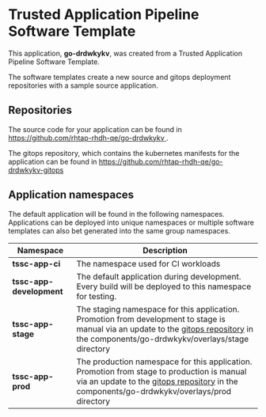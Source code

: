 # Trusted Application Pipeline Software Template

This application, **go-drdwkykv**, was created from a Trusted Application Pipeline Software Template.

The software templates create a new source and gitops deployment repositories with a sample source application. 

## Repositories

The source code for your application can be found in [https://github.com/rhtap-rhdh-qe/go-drdwkykv ](https://github.com/rhtap-rhdh-qe/go-drdwkykv ).
 
The gitops repository, which contains the kubernetes manifests for the application can be found in 
[https://github.com/rhtap-rhdh-qe/go-drdwkykv-gitops ](https://github.com/rhtap-rhdh-qe/go-drdwkykv-gitops ) 

## Application namespaces 

The default application will be found in the following namespaces. Applications can be deployed into unique namespaces or multiple software templates can also bet generated into the same group namespaces.  

|  Namespace   |  Description   |  
| -------- | -------- |
| **tssc-app-ci** | The namespace used for CI workloads |
| **tssc-app-development** | The default application during development. Every build will be deployed to this namespace for testing. |
| **tssc-app-stage** | The staging namespace for this application. Promotion from development to stage is manual via an update to the [gitops repository](https://github.com/rhtap-rhdh-qe/go-drdwkykv-gitops ) in the components/go-drdwkykv/overlays/stage directory |
| **tssc-app-prod** | The production namespace for this application. Promotion from stage to production is manual via an update to the [gitops repository](https://github.com/rhtap-rhdh-qe/go-drdwkykv-gitops ) in the components/go-drdwkykv/overlays/prod directory |